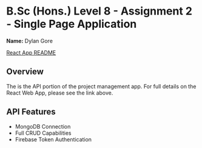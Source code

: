 # B.Sc (Hons.) Level 8 - Assignment 2 - Single Page Application

**Name:** Dylan Gore

[React App README](/react/README.md)

## Overview

The is the API portion of the project management app. For full details on the React Web App, please see the link above.

## API Features

-   MongoDB Connection
-   Full CRUD Capabilities
-   Firebase Token Authentication
